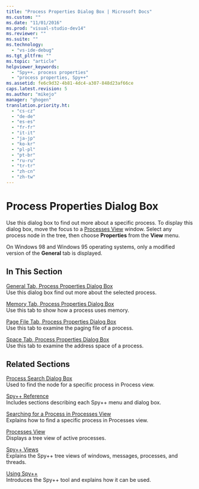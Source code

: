 ```yaml
---
title: "Process Properties Dialog Box | Microsoft Docs"
ms.custom: ""
ms.date: "11/01/2016"
ms.prod: "visual-studio-dev14"
ms.reviewer: ""
ms.suite: ""
ms.technology: 
  - "vs-ide-debug"
ms.tgt_pltfrm: ""
ms.topic: "article"
helpviewer_keywords: 
  - "Spy++. process properties"
  - "process properties, Spy++"
ms.assetid: fe6c9d32-4b81-4dc4-a307-848d23af66ce
caps.latest.revision: 5
ms.author: "mikejo"
manager: "ghogen"
translation.priority.ht: 
  - "cs-cz"
  - "de-de"
  - "es-es"
  - "fr-fr"
  - "it-it"
  - "ja-jp"
  - "ko-kr"
  - "pl-pl"
  - "pt-br"
  - "ru-ru"
  - "tr-tr"
  - "zh-cn"
  - "zh-tw"
---
```

# Process Properties Dialog Box
Use this dialog box to find out more about a specific process. To display this dialog box, move the focus to a [Processes View](../debugger/processes-view.md) window. Select any process node in the tree, then choose **Properties** from the **View** menu.  
  
 On Windows 98 and Windows 95 operating systems, only a modified version of the **General** tab is displayed.  
  
## In This Section  
 [General Tab, Process Properties Dialog Box](../debugger/general-tab-thread-properties-dialog-box.md)  
 Use this dialog box find out more about the selected process.  
  
 [Memory Tab, Process Properties Dialog Box](../debugger/memory-tab-process-properties-dialog-box.md)  
 Use this tab to show how a process uses memory.  
  
 [Page File Tab, Process Properties Dialog Box](../debugger/page-file-tab-process-properties-dialog-box.md)  
 Use this tab to examine the paging file of a process.  
  
 [Space Tab, Process Properties Dialog Box](../debugger/space-tab-process-properties-dialog-box.md)  
 Use this tab to examine the address space of a process.  
  
## Related Sections  
 [Process Search Dialog Box](../debugger/process-search-dialog-box.md)  
 Used to find the node for a specific process in Process view.  
  
 [Spy++ Reference](../debugger/spy-increment-reference.md)  
 Includes sections describing each Spy++ menu and dialog box.  
  
 [Searching for a Process in Processes View](../debugger/how-to-search-for-a-process-in-processes-view.md)  
 Explains how to find a specific process in Processes view.  
  
 [Processes View](../debugger/processes-view.md)  
 Displays a tree view of active processes.  
  
 [Spy++ Views](../debugger/spy-increment-views.md)  
 Explains the Spy++ tree views of windows, messages, processes, and threads.  
  
 [Using Spy++](../debugger/using-spy-increment.md)  
 Introduces the Spy++ tool and explains how it can be used.